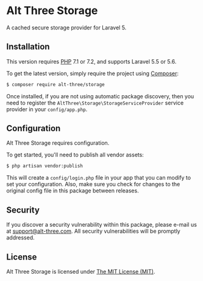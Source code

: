 # Alt Three Storage

A cached secure storage provider for Laravel 5.


## Installation

This version requires [PHP](https://php.net) 7.1 or 7.2, and supports Laravel 5.5 or 5.6.

To get the latest version, simply require the project using [Composer](https://getcomposer.org):

```bash
$ composer require alt-three/storage
```

Once installed, if you are not using automatic package discovery, then you need to register the `AltThree\Storage\StorageServiceProvider` service provider in your `config/app.php`.


## Configuration

Alt Three Storage requires configuration.

To get started, you'll need to publish all vendor assets:

```bash
$ php artisan vendor:publish
```

This will create a `config/login.php` file in your app that you can modify to set your configuration. Also, make sure you check for changes to the original config file in this package between releases.


## Security

If you discover a security vulnerability within this package, please e-mail us at support@alt-three.com. All security vulnerabilities will be promptly addressed.


## License

Alt Three Storage is licensed under [The MIT License (MIT)](LICENSE).
